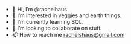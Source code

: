 - 👋 Hi, I’m @rachelhaus
- 👀 I’m interested in veggies and earth things.
- 🌱 I’m currently learning SQL.
- 💞️ I’m looking to collaborate on stuff.
- 📫 How to reach me rachelshaus@gmail.com

<!---
rachelhaus/rachelhaus is a ✨ special ✨ repository because its `README.md` (this file) appears on your GitHub profile.
You can click the Preview link to take a look at your changes.
--->
